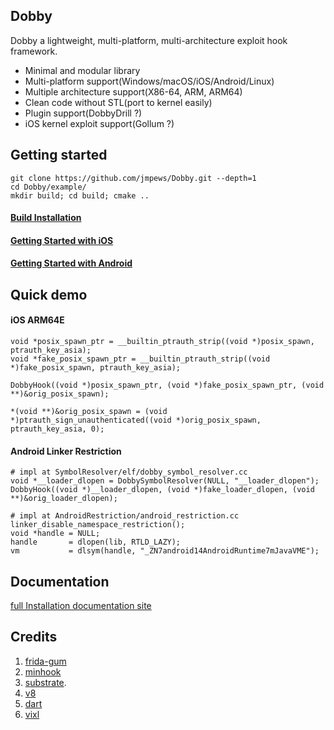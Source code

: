 ## Dobby

Dobby a lightweight, multi-platform, multi-architecture exploit hook framework.

- Minimal and modular library
- Multi-platform support(Windows/macOS/iOS/Android/Linux)
- Multiple architecture support(X86-64, ARM, ARM64)
- Clean code without STL(port to kernel easily)
- Plugin support(DobbyDrill ?)
- iOS kernel exploit support(Gollum ?)

## Getting started

```
git clone https://github.com/jmpews/Dobby.git --depth=1
cd Dobby/example/
mkdir build; cd build; cmake ..
```

#### [Build Installation](docs/build-documentation.md)

#### [Getting Started with iOS](docs/get-started-ios.md)

#### [Getting Started with Android](docs/get-started-android.md)

## Quick demo

#### iOS ARM64E

```
void *posix_spawn_ptr = __builtin_ptrauth_strip((void *)posix_spawn, ptrauth_key_asia);
void *fake_posix_spawn_ptr = __builtin_ptrauth_strip((void *)fake_posix_spawn, ptrauth_key_asia);

DobbyHook((void *)posix_spawn_ptr, (void *)fake_posix_spawn_ptr, (void **)&orig_posix_spawn);

*(void **)&orig_posix_spawn = (void *)ptrauth_sign_unauthenticated((void *)orig_posix_spawn, ptrauth_key_asia, 0);
```

#### Android Linker Restriction

```
# impl at SymbolResolver/elf/dobby_symbol_resolver.cc
void *__loader_dlopen = DobbySymbolResolver(NULL, "__loader_dlopen");
DobbyHook((void *)__loader_dlopen, (void *)fake_loader_dlopen, (void **)&orig_loader_dlopen);
```

```
# impl at AndroidRestriction/android_restriction.cc
linker_disable_namespace_restriction();
void *handle = NULL;
handle       = dlopen(lib, RTLD_LAZY);
vm           = dlsym(handle, "_ZN7android14AndroidRuntime7mJavaVME");
```

## Documentation

[full Installation documentation site](http://dobby.libkernel.com)

## Credits

1. [frida-gum](https://github.com/frida/frida-gum)
2. [minhook](https://github.com/TsudaKageyu/minhook)
3. [substrate](https://github.com/jevinskie/substrate).
4. [v8](https://github.com/v8/v8)
5. [dart](https://github.com/dart-lang/sdk)
6. [vixl](https://git.linaro.org/arm/vixl.git)
